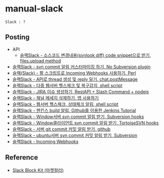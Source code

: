 # manual-slack
`Slack : ?`

## Posting
- API
    - [슬랙Slack - 소스코드 변경내용(svnlook diff) code snippet으로 받기, files.upload method](https://blog.naver.com/jogilsang/222297392891)
- [슬랙Slack - svn commit 알림 커스터마이징 하기, No Subversion plugin](https://blog.naver.com/jogilsang/222290275579)
- [슬랙(Slack) - 펄 스크립트로 Incoming Webhooks 사용하기, Perl](https://blog.naver.com/jogilsang/222287404642)
- [슬랙Slack - API로 thread 생성 및 reply 달기, chat.postMessage](https://blog.naver.com/jogilsang/222272481593)
- [슬랙Slack - 다중 웹서버 헬스체크 및 복구감지, shell script](https://blog.naver.com/jogilsang/222271094712)
- [슬랙Slack - JIRA 이슈 생성하기, RestAPI + Slash Command + nodejs](https://blog.naver.com/jogilsang/222251368785)
- [슬랙Slack - 채널 메세지 삭제하기, 앱 사용하기](https://blog.naver.com/jogilsang/222247511563)
- [슬랙Slack - 웹서버 헬스체크, 상태체크 알림, shell script](https://blog.naver.com/jogilsang/222112043252)
- [슬랙Slack - 젠킨스 build 알림, Github를 이용한 Jenkins Tutorial](https://blog.naver.com/jogilsang/222094642556)
- [슬랙Slack - Window서버 svn commit 알림 받기, Subversion hooks](https://blog.naver.com/jogilsang/222090716205)	 
- [슬랙Slack - Window클라이언트 svn commit 알림 받기, TortoiseSVN hooks](https://blog.naver.com/jogilsang/222088218423)
- [슬랙Slack - 서버 git commit 커밋 알림 받기, github](https://blog.naver.com/jogilsang/222088173839)
- [슬랙Slack - ubuntu서버 svn commit 커밋 알림 받기, Subversion](https://blog.naver.com/jogilsang/222087760235)	
- [슬랙Slack - Incoming Webhooks](https://blog.naver.com/jogilsang/222087721998)
 	
## Reference
- [Slack Block Kit (마켓컬리)](https://helloworld.kurly.com/blog/slack_block_kit/)   
